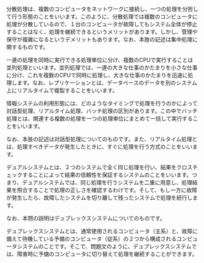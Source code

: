 分散処理は、複数のコンピュータをネットワークに接続し、一つの処理を分担して行う形態のことをいいます。このように、分散処理では複数のコンピュータに処理が分散しているので、１台のコンピュータが故障してもシステム全体が停止することはなく、処理を継続できるというメリットがあります。しかし、管理や保守が複雑になるというデメリットもあります。なお、本肢の記述は集中処理に関するものです。

一連の処理を同時に実行できる処理単位に分け、複数のCPUで実行することは並列処理といいます。並列処理では、一連の大きな仕事のかたまりを小さな仕事に分け、これを複数のCPUで同時に処理し、大きな仕事のかたまりを迅速に処理します。なお、レプリケーションとは、データベースのデータを別のシステム上にリアルタイムで複製することをいいます。

情報システムの利用形態には、どのようなタイミングで処理を行うのかによって対話型処理、リアルタイム処理、バッチ処理の区別があります。この中でバッチ処理とは、関連する複数の処理を一つの処理単位にまとめて一括して実行することをいいます。

なお、本肢の記述は対話型処理についてのものです。また、リアルタイム処理とは、処理すべきデータが発生したときに、すぐに処理を行う方式のことをいいます。

デュアルシステムとは、２つのシステムで全く同じ処理を行い、結果をクロスチェックすることによって結果の信頼性を保証するシステムのことをいいます。つまり、デュアルシステムでは、同じ処理を行うシステムを二重に用意し、処理結果を照合することで処理の正しさを確認するわけです。そして、もし一方に故障が発生したら、故障したシステムを切り離して残ったシステムで処理を続行します。

なお、本問の説明はデュプレックスシステムについてのものです。

デュプレックスシステムとは、通常使用されるコンピュータ（主系）と、故障に備えて待機している予備のコンピュータ（従系）の２つから構成されるコンピュータシステムのことです。そこで、問題文のように、デュプレックスシステムでは、障害時に予備のコンピュータに切り替えて処理を継続することができます。
